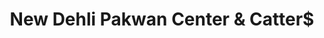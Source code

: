---
title: "New Dehli Pakwan Center & Catter$"
url: /karachi/new-dehli-pakwan-center-and-catter/
shop: shop
---